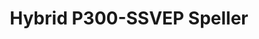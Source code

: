 ---
title: "Hybrid P300-SSVEP Speller"
layout: demo_detail
field: EEG
authors: Sun Sun, Akraradet Sinsamersuk, Chaklam Silpasuwanchai
description: We develop BCI Speller using Hybrid P300-SSVEP paradigm along side the Task Related Component Analysis (TRCA) decoding algorithm.
paper:  
publication_date: July 2023
featured: true
github: "https://github.com/sunsun101/hybrid-ssvep-p300-speller"
draft: false
image: "/img/demo/hybrid.png"
iframe: "https://www.youtube.com/embed/fMaOqt8tdsg"
# api: /js/demo/api.js
---